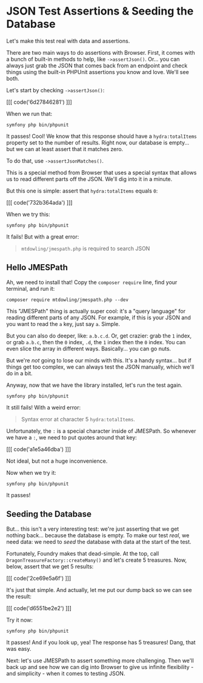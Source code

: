 # JSON Test Assertions & Seeding the Database

Let's make this test real with data and assertions.

There are two main ways to do assertions with Browser. First, it comes with a bunch
of built-in methods to help, like `->assertJson()`. Or... you can always just grab
the JSON that comes back from an endpoint and check things using the built-in
PHPUnit assertions you know and love. We'll see both.

Let's start by checking `->assertJson()`:

[[[ code('6d27846281') ]]]

When we run that:

```terminal-silent
symfony php bin/phpunit
```

It passes! Cool! We know that this response should  have a `hydra:totalItems`
property set to the number of results. Right now, our database is empty... but we
can at least assert that it matches zero.

To do that, use `->assertJsonMatches()`.

This is a special method from Browser that uses a special syntax that allows
us to read different parts off the JSON. We'll dig into it in a minute.

But this one is simple: assert that `hydra:totalItems` equals `0`:

[[[ code('732b364ada') ]]]

When we try this:

```terminal-silent
symfony php bin/phpunit
```

It fails! But with a great error:

> `mtdowling/jmespath.php` is required to search JSON

## Hello JMESPath

Ah, we need to install that! Copy the `composer require` line, find your terminal,
and run it:

```terminal-silent
composer require mtdowling/jmespath.php --dev
```

This "JMESPath" thing is actually super cool: it's a "query language" for reading
different parts of any JSON. For example, if this is your JSON and you want to
read the `a` key, just say `a`. Simple.

But you can also do deeper, like: `a.b.c.d`. Or, get crazier: grab the `1`
index, or grab `a.b.c`, then the `0` index, `.d`, the `1` index then the `0`
index. You can even slice the array in different ways. Basically... you can go
nuts.

But we're *not* going to lose our minds with this. It's a handy syntax... but if
things  get too complex, we can always test the JSON manually, which we'll do in
a bit.

Anyway, now that we have the library installed, let's run the test again.

```terminal-silent
symfony php bin/phpunit
```

It still fails! With a weird error:

> Syntax error at character 5 `hydra:totalItems`.

Unfortunately, the `:` is a special character inside of JMESPath. So
whenever we have a `:`, we need to put quotes around that key:

[[[ code('a1e5a46dba') ]]]

Not ideal, but not a huge inconvenience.

Now when we try it:

```terminal-silent
symfony php bin/phpunit
```

It passes!

## Seeding the Database

But... this isn't a very interesting test: we're just asserting that we get nothing
back... because the database is empty. To make our test *real*, we need data: we
need to *seed* the database with data at the start of the test.

Fortunately, Foundry makes that dead-simple. At the top, call
`DragonTreasureFactory::createMany()` and let's create 5 treasures. Now, below,
assert that we get 5 results:

[[[ code('2ce69e5a6f') ]]]

It's just that simple. And actually, let me put our dump back so we can see
the result:

[[[ code('d6551be2e2') ]]]

Try it now:

```terminal-silent
symfony php bin/phpunit
```

It passes! And if you look up, yea! The response has 5 treasures! Dang, that was
easy.

Next: let's use JMESPath to assert something more challenging. Then we'll back up
and see how we can dig into Browser to give us infinite flexibility - and simplicity -
when it comes to testing JSON.
